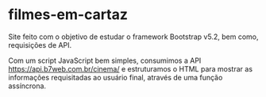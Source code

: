 # filmes-em-cartaz
Site feito com o objetivo de estudar o framework Bootstrap v5.2, bem como, requisições de API.

Com um script JavaScript bem simples, consumimos a API https://api.b7web.com.br/cinema/ e estruturamos o HTML para mostrar as informações requisitadas ao usuário final, através de uma função assíncrona.
